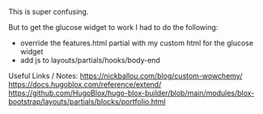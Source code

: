 This is super confusing.

But to get the glucose widget to work I had to do the following:
- override the features.html partial with my custom html for the glucose widget
- add js to layouts/partials/hooks/body-end

Useful Links / Notes:
https://nickballou.com/blog/custom-wowchemy/
https://docs.hugoblox.com/reference/extend/
https://github.com/HugoBlox/hugo-blox-builder/blob/main/modules/blox-bootstrap/layouts/partials/blocks/portfolio.html
